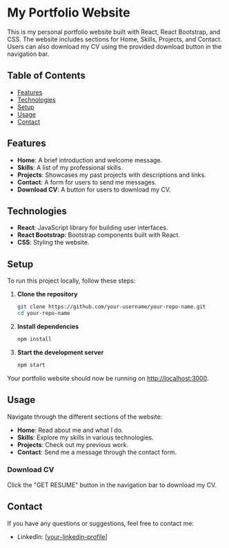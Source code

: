 # My Portfolio Website

This is my personal portfolio website built with React, React Bootstrap, and CSS. The website includes sections for Home, Skills, Projects, and Contact. Users can also download my CV using the provided download button in the navigation bar.

## Table of Contents
- [Features](#features)
- [Technologies](#technologies)
- [Setup](#setup)
- [Usage](#usage)
- [Contact](#contact)


## Features

- **Home**: A brief introduction and welcome message.
- **Skills**: A list of my professional skills.
- **Projects**: Showcases my past projects with descriptions and links.
- **Contact**: A form for users to send me messages.
- **Download CV**: A button for users to download my CV.

## Technologies

- **React**: JavaScript library for building user interfaces.
- **React Bootstrap**: Bootstrap components built with React.
- **CSS**: Styling the website.

## Setup

To run this project locally, follow these steps:

1. **Clone the repository**
    ```bash
    git clone https://github.com/your-username/your-repo-name.git
    cd your-repo-name
    ```

2. **Install dependencies**
    ```bash
    npm install
    ```

3. **Start the development server**
    ```bash
    npm start
    ```

Your portfolio website should now be running on [http://localhost:3000](http://localhost:3000).

## Usage

Navigate through the different sections of the website:

- **Home**: Read about me and what I do.
- **Skills**: Explore my skills in various technologies.
- **Projects**: Check out my previous work.
- **Contact**: Send me a message through the contact form.

### Download CV

Click the "GET RESUME" button in the navigation bar to download my CV.

## Contact

If you have any questions or suggestions, feel free to contact me:

- LinkedIn: [[your-linkedin-profile](https://www.linkedin.com/in/gaveen-buddhika-a41159257/)]

